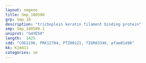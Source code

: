 ```yaml
---
layout: smgene
title: Smp_180580
grp: Smp_18
description: "trichoplein keratin filament binding protein"
smp: Smp_180580.1
uniprot: "G4VE50"
length:  1425
cdd: "COG1196, PRK12704, PTZ00121, TIGR03346, pfam01496"
kk: K16811
categories: sm
---
```

